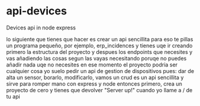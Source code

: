 # api-devices
Devices api in node express




lo siguiente que tienes que hacer es crear un api sencillita
para eso te pillas un programa pequeño, por ejemplo, erp_incidences y tienes uqe ir creando primero la estructura del proyecto y despues los endpoints que necesites
y vas añadiendo las cosas segun las vayas necesitando
poruqe no puedes añadir nada uqe no necesites en ese momento
el proyecto podria ser cualquier cosa
yo suelo pedir un api de gestion de dispositivos
pues: dar de alta un sensor, borarlo, modificarlo, vamos un crud
es un api sencillita y sirve para romper mano con express y node
entonces
primero, crea un proyecto de cero y tienes que devolver "Server up!" cuando yo llame a / de tu api